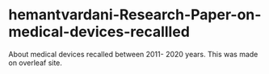 # hemantvardani-Research-Paper-on-medical-devices-recallled
About medical devices recalled between 2011- 2020 years.
This was made on overleaf site.
